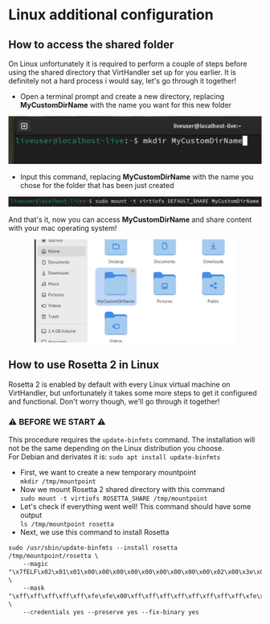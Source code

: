 # Linux additional configuration
## How to access the shared folder
On Linux unfortunately it is required to perform a couple of steps before using the shared directory that VirtHandler set up for you earlier. It is definitely not a hard process i would say, let's go through it together!
- Open a terminal prompt and create a new directory, replacing **MyCustomDirName** with the name you want for this new folder
<div align="center"> <img src="./Screenshots/linux-mkdir.png" width="600"/> </div>

- Input this command, replacing **MyCustomDirName** with the name you chose for the folder that has been just created
<div align="center"> <img src="./Screenshots/linux-mount.png" width="600"/> </div>

And that's it, now you can access **MyCustomDirName** and share content with your mac operating system!
<div align="center"> <img src="./Screenshots/linux-shared.png" width="400"/> </div>

## How to use Rosetta 2 in Linux
Rosetta 2 is enabled by default with every Linux virtual machine on VirtHandler, but unfortunately it takes some more steps to get it configured and functional. Don't worry though, we'll go through it together!

### ⚠️ BEFORE WE START ⚠️ 
This procedure requires the ```update-binfmts``` command. The installation will not be the same depending on the Linux distribution you choose.  
For Debian and derivates it is:  ```sudo apt install update-binfmts```

- First, we want to create a new temporary mountpoint  
``` mkdir /tmp/mountpoint ```
- Now we mount Rosetta 2 shared directory with this command  
```sudo mount -t virtiofs ROSETTA_SHARE /tmp/mountpoint ```
- Let's check if everything went well! This command should have some output  
```ls /tmp/mountpoint rosetta```
- Next, we use this command to install Rosetta  
```
sudo /usr/sbin/update-binfmts --install rosetta /tmp/mountpoint/rosetta \
    --magic "\x7fELF\x02\x01\x01\x00\x00\x00\x00\x00\x00\x00\x00\x00\x02\x00\x3e\x00" \
    --mask "\xff\xff\xff\xff\xff\xfe\xfe\x00\xff\xff\xff\xff\xff\xff\xff\xff\xfe\xff\xff\xff" \
    --credentials yes --preserve yes --fix-binary yes
```
